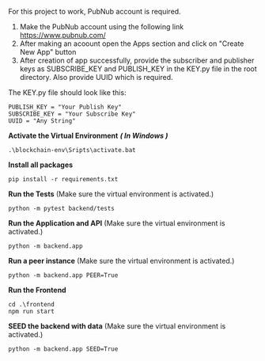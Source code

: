For this project to work, PubNub account is required.
1. Make the PubNub account using the following link https://www.pubnub.com/
2. After making an acoount open the Apps section and click on "Create New App" button
3. After creation of app successfully, provide the subscriber and publisher keys as SUBSCRIBE_KEY and PUBLISH_KEY in the KEY.py file in the root directory. Also provide UUID which is required.

The KEY.py file should look like this:
```
PUBLISH_KEY = "Your Publish Key"
SUBSCRIBE_KEY = "Your Subscribe Key"
UUID = "Any String"
```


**Activate the Virtual Environment**
***( In Windows )***
```
.\blockchain-env\Sripts\activate.bat
```

**Install all packages**
```
pip install -r requirements.txt
```

**Run the Tests**
(Make sure the virtual environment is activated.)
```
python -m pytest backend/tests
```
**Run the Application and API**
(Make sure the virtual environment is activated.)
```
python -m backend.app
```
**Run a peer instance**
(Make sure the virtual environment is activated.)
```
python -m backend.app PEER=True
```
**Run the Frontend**
```
cd .\frontend
npm run start
```
**SEED the backend with data**
(Make sure the virtual environment is activated.)
```
python -m backend.app SEED=True
```
